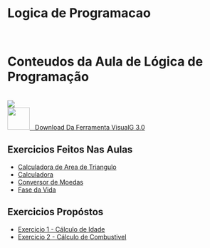 # Logica de Programacao
</br>
 <h1>Conteudos da Aula de Lógica de Programação</h1>
</br>
<img src="https://2.bp.blogspot.com/-JGNZOd5Kxms/Tuk3QgGB1rI/AAAAAAAAAEI/h_L9CtBAUZE/s200/1-6.jpg">
</br>
<a href="https://sourceforge.net/projects/visualg30/files/latest/download"><img height="50" width="50" src="https://cdn.pixabay.com/photo/2017/04/05/04/18/download-2203950_960_720.png"> &nbsp Download Da Ferramenta VisualG 3.0</a>
</br>
<h2>Exercicios Feitos Nas Aulas</h2>
<ul>
 <a href="https://github.com/miguelhp373/Logica-de-Programacao/blob/master/Exercicios%20de%20Aulas/CALCULADORA%20DE%20AREA%20DE%20TRIANGULO.ALG">
  <li>Calculadora de Area de Triangulo</li></a>
 <a href="https://github.com/miguelhp373/Logica-de-Programacao/blob/master/Exercicios%20de%20Aulas/CALCULADORA.ALG">
  <li>Calculadora</li></a>
 <a href="https://github.com/miguelhp373/Logica-de-Programacao/blob/master/Exercicios%20de%20Aulas/CONVERSOR%20DE%20MOEDA.ALG">
  <li>Conversor de Moedas</li></a>
 <a href="https://github.com/miguelhp373/Logica-de-Programacao/blob/master/Exercicios%20de%20Aulas/FASE%20DA%20VIDA.ALG">
  <li>Fase da Vida</li></a>
</ul>

<h2>Exercicios Propóstos</h2>
<ul>
<a href="https://github.com/miguelhp373/Logica-de-Programacao/blob/master/Lista%20de%20Exercicios/EXERCICIO1.ALG"><li>Exercicio 1 - Cálculo de Idade</li></a>
 <a href="https://github.com/miguelhp373/Logica-de-Programacao/blob/master/Lista%20de%20Exercicios/EXERCICIO2.ALG"><li>Exercicio 2 - Cálculo de Combustivel</li></a>
</ul>
